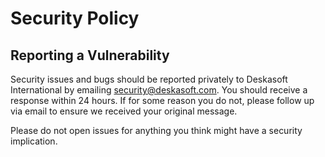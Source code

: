 # Security Policy

## Reporting a Vulnerability

Security issues and bugs should be reported privately to Deskasoft International by emailing security@deskasoft.com.
You should receive a response within 24 hours. If for some reason you do not, please follow up via email to ensure we received your
original message.

Please do not open issues for anything you think might have a security implication.